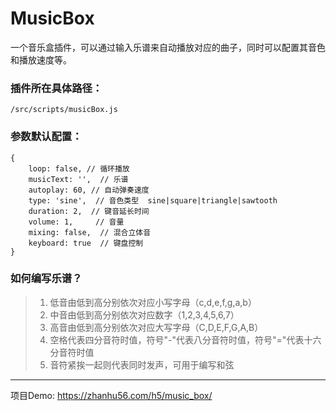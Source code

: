 # MusicBox
一个音乐盒插件，可以通过输入乐谱来自动播放对应的曲子，同时可以配置其音色和播放速度等。

### 插件所在具体路径： 
```
/src/scripts/musicBox.js
```

### 参数默认配置：
```
{
    loop: false, // 循环播放
    musicText: '',  // 乐谱
    autoplay: 60, // 自动弹奏速度
    type: 'sine',  // 音色类型  sine|square|triangle|sawtooth
    duration: 2,  // 键音延长时间
    volume: 1,     // 音量
    mixing: false,  // 混合立体音
    keyboard: true  // 键盘控制
}
```

### 如何编写乐谱？
>1. 低音由低到高分别依次对应小写字母（c,d,e,f,g,a,b）
>2. 中音由低到高分别依次对应数字（1,2,3,4,5,6,7）
>3. 高音由低到高分别依次对应大写字母（C,D,E,F,G,A,B）
>4. 空格代表四分音符时值，符号"-"代表八分音符时值，符号"="代表十六分音符时值
>5. 音符紧挨一起则代表同时发声，可用于编写和弦

***
项目Demo: https://zhanhu56.com/h5/music_box/
